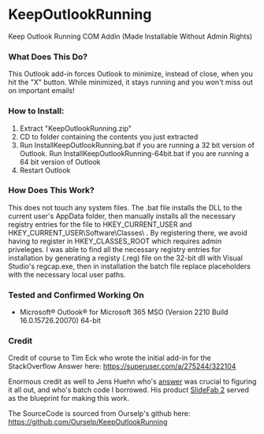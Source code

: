 # KeepOutlookRunning
Keep Outlook Running COM Addin (Made Installable Without Admin Rights)

### What Does This Do?
This Outlook add-in forces Outlook to minimize, instead of close, when you hit the "X" button. While minimized, it stays running and you won't miss out on important emails!

### How to Install:
1. Extract "KeepOutlookRunning.zip"
2. CD to folder containing the contents you just extracted
3. Run InstallKeepOutlookRunning.bat if you are running a 32 bit version of Outlook. 
Run InstallKeepOutlookRunning-64bit.bat if you are running a 64 bit version of Outlook
4. Restart Outlook

### How Does This Work?
This does not touch any system files. The .bat file installs the DLL to the current user's AppData folder, then manually installs all the necessary registry entries for the file to HKEY_CURRENT_USER and HKEY_CURRENT_USER\Software\Classes\ . By registering there, we avoid having to register in HKEY_CLASSES_ROOT which requires admin priveleges. I was able to find all the necessary registry entries for installation by generating a registy (.reg) file on the 32-bit dll with Visual Studio's regcap.exe, then in installation the batch file replace placeholders with the necessary local user paths.

### Tested and Confirmed Working On
- Microsoft® Outlook® for Microsoft 365 MSO (Version 2210 Build 16.0.15726.20070) 64-bit 

### Credit
Credit of course to Tim Eck who wrote the initial add-in for the StackOverflow Answer here: https://superuser.com/a/275244/322104

Enormous credit as well to Jens Huehn who's [answer](https://stackoverflow.com/a/55072381/3171509) was crucial to figuring it all out, and who's batch code I borrowed. His product [SlideFab 2](https://slidefab.com/lite/) served as the blueprint for making this work. 

The SourceCode is sourced from Ourselp's github here: https://github.com/Ourselp/KeepOutlookRunning
